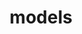 ---
description: This is an example category
image: sem_model.jpg
slug: models
style:
  background: "#bebada"
  color: '#fff'
title: models
---